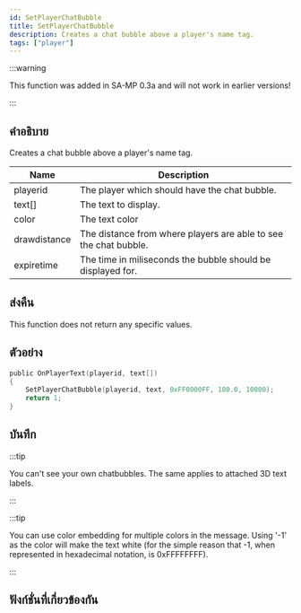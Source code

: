 ```yaml
---
id: SetPlayerChatBubble
title: SetPlayerChatBubble
description: Creates a chat bubble above a player's name tag.
tags: ["player"]
---
```


:::warning

This function was added in SA-MP 0.3a and will not work in earlier versions!

:::

## คำอธิบาย

Creates a chat bubble above a player's name tag.

| Name         | Description                                                      |
| ------------ | ---------------------------------------------------------------- |
| playerid     | The player which should have the chat bubble.                    |
| text[]       | The text to display.                                             |
| color        | The text color                                                   |
| drawdistance | The distance from where players are able to see the chat bubble. |
| expiretime   | The time in miliseconds the bubble should be displayed for.      |

## ส่งคืน

This function does not return any specific values.

## ตัวอย่าง

```c
public OnPlayerText(playerid, text[])
{
    SetPlayerChatBubble(playerid, text, 0xFF0000FF, 100.0, 10000);
    return 1;
}
```

## บันทึก

:::tip

You can't see your own chatbubbles. The same applies to attached 3D text labels.

:::

:::tip

You can use color embedding for multiple colors in the message.
Using '-1' as the color will make the text white (for the simple reason that -1, when represented in hexadecimal notation, is 0xFFFFFFFF).

:::

## ฟังก์ชั่นที่เกี่ยวข้องกัน
